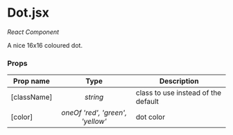 # Dot.jsx
_React Component_

A nice 16x16 coloured dot.

### Props

| Prop name     | Type       						  | Description 										|
| ------------- |:-----------------------------------:| --------------------------------------------------- |
| [className]   | _string_      					  | class to use instead of the default					|
| [color]       | _oneOf 'red', 'green', 'yellow'_    | dot color		 									|